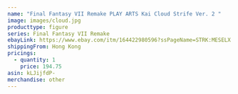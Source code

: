 ```yaml
---
name: "Final Fantasy VII Remake PLAY ARTS Kai Cloud Strife Ver. 2 "
image: images/cloud.jpg
producttype: figure
series: Final Fantasy VII Remake
ebayLink: https://www.ebay.com/itm/164422980596?ssPageName=STRK:MESELX:IT&_trksid=p3984.m1555.l2649
shippingFrom: Hong Kong
pricings:
  - quantity: 1
    price: 194.75
asin: kLJijfdP-
merchandise: other
---
```

